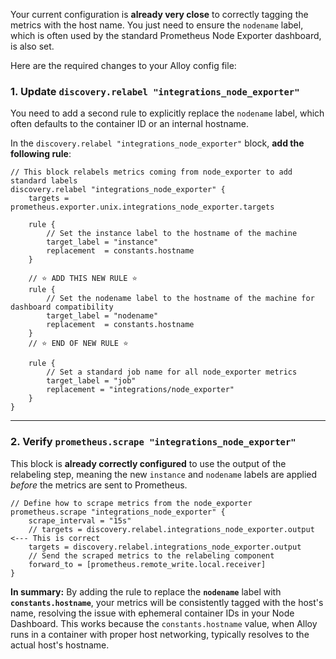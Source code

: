 Your current configuration is **already very close** to correctly tagging the metrics with the host name. You just need to ensure the `nodename` label, which is often used by the standard Prometheus Node Exporter dashboard, is also set.

Here are the required changes to your Alloy config file:

### 1\. Update `discovery.relabel "integrations_node_exporter"`

You need to add a second rule to explicitly replace the `nodename` label, which often defaults to the container ID or an internal hostname.

In the `discovery.relabel "integrations_node_exporter"` block, **add the following rule**:

```alloy
// This block relabels metrics coming from node_exporter to add standard labels
discovery.relabel "integrations_node_exporter" {
    targets = prometheus.exporter.unix.integrations_node_exporter.targets

    rule {
        // Set the instance label to the hostname of the machine
        target_label = "instance"
        replacement  = constants.hostname
    }

    // ⭐ ADD THIS NEW RULE ⭐
    rule {
        // Set the nodename label to the hostname of the machine for dashboard compatibility
        target_label = "nodename"
        replacement  = constants.hostname
    }
    // ⭐ END OF NEW RULE ⭐

    rule {
        // Set a standard job name for all node_exporter metrics
        target_label = "job"
        replacement = "integrations/node_exporter"
    }
}
```

-----

### 2\. Verify `prometheus.scrape "integrations_node_exporter"`

This block is **already correctly configured** to use the output of the relabeling step, meaning the new `instance` and `nodename` labels are applied *before* the metrics are sent to Prometheus.

```alloy
// Define how to scrape metrics from the node_exporter
prometheus.scrape "integrations_node_exporter" {
    scrape_interval = "15s"
    // targets = discovery.relabel.integrations_node_exporter.output <--- This is correct
    targets = discovery.relabel.integrations_node_exporter.output
    // Send the scraped metrics to the relabeling component
    forward_to = [prometheus.remote_write.local.receiver]
}
```

**In summary:** By adding the rule to replace the **`nodename`** label with **`constants.hostname`**, your metrics will be consistently tagged with the host's name, resolving the issue with ephemeral container IDs in your Node Dashboard. This works because the `constants.hostname` value, when Alloy runs in a container with proper host networking, typically resolves to the actual host's hostname.